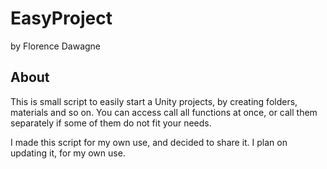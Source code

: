 # EasyProject
by Florence Dawagne

## About
This is small script to easily start a Unity projects, by creating folders, materials and so on.
You can access call all functions at once, or call them separately if some of them do not fit your needs.

I made this script for my own use, and decided to share it. I plan on updating it, for my own use.
